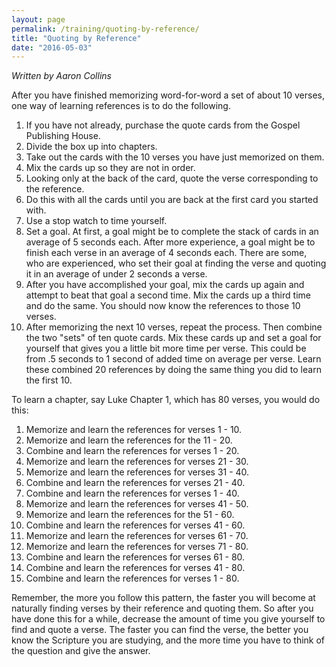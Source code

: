 ```yaml
---
layout: page
permalink: /training/quoting-by-reference/
title: "Quoting by Reference"
date: "2016-05-03"
---
```


_Written by Aaron Collins_

After you have finished memorizing word-for-word a set of about 10 verses, one way of learning references is to do the following.

1. If you have not already, purchase the quote cards from the Gospel Publishing House.
2. Divide the box up into chapters.
3. Take out the cards with the 10 verses you have just memorized on them.
4. Mix the cards up so they are not in order.
5. Looking only at the back of the card, quote the verse corresponding to the reference.
6. Do this with all the cards until you are back at the first card you started with.
7. Use a stop watch to time yourself.
8. Set a goal. At first, a goal might be to complete the stack of cards in an average of 5 seconds each. After more experience, a goal might be to finish each verse in an average of 4 seconds each. There are some, who are experienced, who set their goal at finding the verse and quoting it in an average of under 2 seconds a verse.
9. After you have accomplished your goal, mix the cards up again and attempt to beat that goal a second time. Mix the cards up a third time and do the same. You should now know the references to those 10 verses.
10. After memorizing the next 10 verses, repeat the process. Then combine the two "sets" of ten quote cards. Mix these cards up and set a goal for yourself that gives you a little bit more time per verse. This could be from .5 seconds to 1 second of added time on average per verse. Learn these combined 20 references by doing the same thing you did to learn the first 10.

To learn a chapter, say Luke Chapter 1, which has 80 verses, you would do this:

1. Memorize and learn the references for verses 1 - 10.
2. Memorize and learn the references for the 11 - 20.
3. Combine and learn the references for verses 1 - 20.
4. Memorize and learn the references for verses 21 - 30.
5. Memorize and learn the references for verses 31 - 40.
6. Combine and learn the references for verses 21 - 40.
7. Combine and learn the references for verses 1 - 40.
8. Memorize and learn the references for verses 41 - 50.
9. Memorize and learn the references for the 51 - 60.
10. Combine and learn the references for verses 41 - 60.
11. Memorize and learn the references for verses 61 - 70.
12. Memorize and learn the references for verses 71 - 80.
13. Combine and learn the references for verses 61 - 80.
14. Combine and learn the references for verses 41 - 80.
15. Combine and learn the references for verses 1 - 80.

Remember, the more you follow this pattern, the faster you will become at naturally finding verses by their reference and quoting them. So after you have done this for a while, decrease the amount of time you give yourself to find and quote a verse. The faster you can find the verse, the better you know the Scripture you are studying, and the more time you have to think of the question and give the answer.
